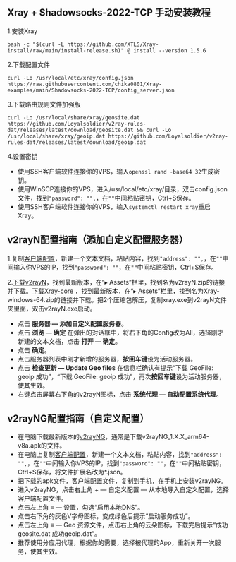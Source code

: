 ## Xray + Shadowsocks-2022-TCP 手动安装教程

1.安装Xray

```
bash -c "$(curl -L https://github.com/XTLS/Xray-install/raw/main/install-release.sh)" @ install --version 1.5.6
```

2.下载配置文件

```
curl -Lo /usr/local/etc/xray/config.json https://raw.githubusercontent.com/chika0801/Xray-examples/main/Shadowsocks-2022-TCP/config_server.json
```

3.下载路由规则文件加强版

```
curl -Lo /usr/local/share/xray/geosite.dat https://github.com/Loyalsoldier/v2ray-rules-dat/releases/latest/download/geosite.dat && curl -Lo /usr/local/share/xray/geoip.dat https://github.com/Loyalsoldier/v2ray-rules-dat/releases/latest/download/geoip.dat
```

4.设置密钥
- 使用SSH客户端软件连接你的VPS，输入`openssl rand -base64 32`生成密钥。
- 使用WinSCP连接你的VPS，进入/usr/local/etc/xray/目录，双击config.json文件，找到`"password": "",`，在`""`中间粘贴密钥，Ctrl+S保存。
- 使用SSH客户端软件连接你的VPS，输入`systemctl restart xray`重启Xray。



## v2rayN配置指南（添加自定义配置服务器）

1.复制[客户端配置](https://raw.githubusercontent.com/chika0801/Xray-examples/main/Shadowsocks-2022-TCP/config_client_v2rayN_custom.json)，新建一个文本文档，粘贴内容，找到`"address": "",`，在`""`中间输入你VPS的IP，找到`"password": ""`，在`""`中间粘贴密钥，Ctrl+S保存。

2.[下载v2rayN](https://github.com/2dust/v2rayN/releases)，找到最新版本，在“▸ Assets”栏里，找到名为v2rayN.zip的链接并下载。[下载Xray-core](https://github.com/XTLS/Xray-core/releases) ，找到最新版本，在“▸ Assets”栏里，找到名为Xray-windows-64.zip的链接并下载。把2个压缩包解压，复制xray.exe到v2rayN文件夹里面，双击v2rayN.exe启动。

- 点击 **服务器 — 添加自定义配置服务器**。
- 点击 **浏览 — 确定** 在弹出的对话框中，将右下角的Config改为All，选择刚才新建的文本文档，点击 **打开 — 确定**。
- 点击 **确定**。
- 点击服务器列表中刚才新增的服务器，**按回车键**设为活动服务器。
- 点击 **检查更新 — Update Geo files** 在信息栏确认有提示“下载 GeoFile: geoip 成功”，“下载 GeoFile: geoip 成功”，再次**按回车键**设为活动服务器，使其生效。
- 右键点击屏幕右下角的v2rayN图标，点击 **系统代理 — 自动配置系统代理**。



## v2rayNG配置指南（自定义配置）

- 在电脑下载最新版本的[v2rayNG](https://github.com/2dust/v2rayNg/releases)，通常是下载v2rayNG_1.X.X_arm64-v8a.apk的文件。
- 在电脑上复制[客户端配置](https://raw.githubusercontent.com/chika0801/Xray-examples/main/Shadowsocks-2022-TCP/config_client_v2rayNG_custom.json)，新建一个文本文档，粘贴内容，找到`"address": "",`，在`""`中间输入你VPS的IP，找到`"password": ""`，在`""`中间粘贴密钥，Ctrl+S保存，将文件扩展名改为*.json。
- 把下载的apk文件，客户端配置文件，复制到手机，在手机上安装v2rayNG。
- 进入v2rayNG，点击右上角 + — 自定义配置 — 从本地导入自定义配置，选择客户端配置文件。
- 点击左上角 ≡  — 设置，勾选“启用本地DNS”。
- 点击右下角的灰色V字母图标，变成绿色后提示“启动服务成功”。
- 点击左上角 ≡ —  Geo 资源文件，点击右上角的云朵图标，下载完后提示“成功geosite.dat 成功geoip.dat”。
- 推荐使用分应用代理，根据你的需要，选择被代理的App，重新关开一次服务，使其生效。

